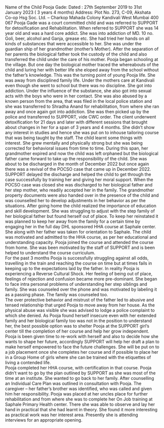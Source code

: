 
Name of the Child Pooja Gade:
Dated : 27th September 2019 to 31st January 2023  ( 3 years 4 months) 
Address: Plot No. 273, C-09, Akshata  Co-op Hsg Soc. Ltd. – Charkop Mahada Colony  Kandivali West Mumbai 400 067
Pooja Gade was a court committed child and was referred to SUPPORT for detoxification and Rehabilitation.  When referred to SUPPORT she was 14 year old and was a hard core addict.  She was into addiction of MD. 10 no. Goli, beer, alcohol and Ganja, grease etc.  She had tried her hands on all kinds of substances that were accessible to her.  She was under the guardian ship of her grandmother (mother’s Mother).  After the separation of her parents the biological father took the custody of the child and also transferred the child under the care of his mother.  Pooja began schooling at the village.  But one day  the biological mother  traced the whereabouts of the child and luring her with better life she eloped away from the school without the father’s knowledge.  This was the turning point of young Pooja life. She was away from disciplined family life.  Under the mothers care at Kandivali even though  she went to school but there was no discipline.  She  got into addiction.  Under the influence of the substance, she also got into sexual acts with the boys who were in her contact.  She was also abused by a known person from the area, that was filed in the local police station and she was transferred to Shradha Anand for rehabilitation, from where she ran away and once again got into addiction.  She was then picked up by the police and transferred to SUPPORT, vide CWC order. 
The client underwent detoxification for 21 days and later with different sessions that brought about changes in her for a span of 3 years and 4 months.  She didn’t show any interest in studies and hence she was put on to inhouse tailoring course that was being taught by the staff.  The child learnt some things with interest.  She grew mentally and physically strong but she was being corrected for behavioral issues from time to time.  During this span, her grandmother expired and now the child was left orphaned but the biological father came forward to take up the responsibility of the child.  She was about to be discharged in the month of December 2022 but once again there was a revival of the POCSO case that came up in December 2022. SUPPORT delayed the discharge and helped the child to get through the case successfully by training her and giving her moral support. 
When the POCSO case was closed she was discharged to her biological father and her step mother, who readily accepted her in the family.  The grandmother property documents were also handed over in the presence of the child and was counselled her to develop adjustments in her behavior as per the situations. 
After going home the child realized the importance of education and skill development.  She was struggling to adjust with the step family of her biological father but found herself out of place.  To keep her reinstated it was planned to keep her away from the family for a certain time by engaging her in the full day DHL sponsored HHA course at Saphale center.  She along with her father was taken for orientation to Saphale.  The child was motivated and admitted to the HHA course, as per her educational and understanding capacity. Pooja joined the course and attended the course from home.  She was been motivated by the staff of SUPPORT and is been helped to understand the course curriculum.  
For the past 3 months Pooja is successfully struggling against all odds, travelling in the train and reaching the course on time but at times fails in keeping up to the expectations laid by the father.  In reality Pooja is experiencing a Reverse Cultural Shock. Her feeling of being out of place, feelings of rejection and confusion became more pre-dominant. She began to face intra personal problems of understanding her step siblings and family.   She was counseled over the phone and was motivated by labeling it as a passing phase.   The family was counseled too.  
The over protective behavior and mistrust of the father led to abusive and tensed relationship that urged Pooja to move away from her house.  As the physical abuse was visible she was advised to lodge a police complaint to which she denied. As Pooja found herself insecure even with her extended family and her biological family too was not in the position to understand her, the best possible option was to shelter Pooja at the SUPPORT girl’s center till the completion of her course and help her grow independent.  
Pooja  is been given time to re-work with herself and also to decide how she wants to shape her future, accordingly SUPPORT will help her draft  a  plan to make herself empowered to face the future challenges.  She will be put on to a job placement once she completes her course and if possible to place her in a Group Home of girls where she can be trained with the etiquettes of living a contended life.  
Pooja completed her HHA course, with certification in that course. Pooja didn’t want to go by the plan outlined by SUPPORT as she was most of the time at an institute.  She wanted to go back to her family.  After counselling an Individual Care Plan was outlined in consultation with Pooja.  The caregiver – her father’s brother was identified, who was called and given him her responsibility.  Pooja was placed at her uncles place for further rehabilitation and  from where she was to  complete her On Job training at Saphale Primary Health center.  There she was able to observe and lay her hand in practical that she had learnt in theory.  She found it more interesting as practical work was her interest area.  Presently she is attending interviews for an appropriate opening. 

 

